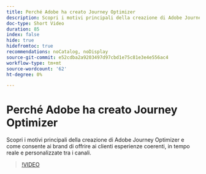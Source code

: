 ```yaml
---
title: Perché Adobe ha creato Journey Optimizer
description: Scopri i motivi principali della creazione di Adobe Journey Optimizer e come consente ai brand di offrire ai clienti esperienze coerenti, in tempo reale e personalizzate tra i canali.
doc-type: Short Video
duration: 85
index: false
hide: true
hidefromtoc: true
recommendations: noCatalog, noDisplay
source-git-commit: e52cdba2a9203497d97cbd1e75c81e3e4e556ac4
workflow-type: tm+mt
source-wordcount: '62'
ht-degree: 0%

---
```



# Perché Adobe ha creato Journey Optimizer

Scopri i motivi principali della creazione di Adobe Journey Optimizer e come consente ai brand di offrire ai clienti esperienze coerenti, in tempo reale e personalizzate tra i canali.

<!-- 62_S520_3442520_84_why-adobe-built-journey-optimizer -->
>[!VIDEO](https://video.tv.adobe.com/v/3458179/?learn=on&enablevpops=true)
